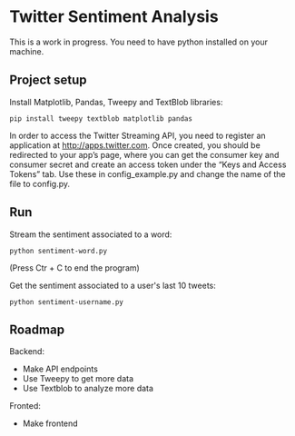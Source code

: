 # Twitter Sentiment Analysis

This is a work in progress. You need to have python installed on your machine.


## Project setup

Install Matplotlib, Pandas, Tweepy and TextBlob libraries:
```
pip install tweepy textblob matplotlib pandas
```

In order to access the Twitter Streaming API, you need to register an application at http://apps.twitter.com. Once created, you should be redirected to your app’s page, where you can get the consumer key and consumer secret and create an access token under the “Keys and Access Tokens” tab. Use these in config_example.py and change the name of the file to config.py.


## Run

Stream the sentiment associated to a word:
```
python sentiment-word.py
```
(Press Ctr + C to end the program)


Get the sentiment associated to a user's last 10 tweets:
```
python sentiment-username.py
```


## Roadmap

Backend:
- Make API endpoints
- Use Tweepy to get more data
- Use Textblob to analyze more data

Fronted:
- Make frontend
